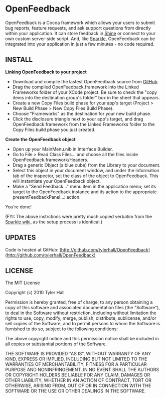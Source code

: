 OpenFeedback
=========
OpenFeedback is a Cocoa framework which allows your users to submit bug reports, feature requests, and ask support questions from directly within your application. It can store feedback in [Shine](http://github.com/tylerhall/Shine/tree/master) or connect to your own custom server-side script. And, like [Sparkle](http://sparkle.andymatuschak.org/), OpenFeedback can be integrated into your application in just a few minutes - no code required.

INSTALL
-------

**Linking OpenFeedback to your project**

 * Download and compile the lastest OpenFeedback source from [GitHub](http://github.com/tylerhall/OpenFeedback/tree/master).
 * Drag the compiled OpenFeedback.framework into the Linked Frameworks folder of your XCode project. Be sure to check the "copy items into the destination group's folder" box in the sheet that appears.
 * Create a new Copy Files build phase for your app's target (Project > New Build Phase > New Copy Files Build Phase).
 * Choose "Frameworks" as the destination for your new build phase.
 * Click the disclosure triangle next to your app's target, and drag OpenFeedback.framework from the Linked Frameworks folder to the Copy Files build phase you just created.

**Create the OpenFeedback object**

 * Open up your MainMenu.nib in Interface Builder.
 * Go to File > Read Class Files... and choose all the files inside OpenFeedback.framework/Headers.
 * Drag a generic Object (a blue cube) from the Library to your document.
 * Select this object in your document window, and under the Information tab of the inspector, set the class of the object to OpenFeedback. This will instantiate your OpenFeedback object.
 * Make a "Send Feedback..." menu item in the application menu; set its target to the OpenFeedback instance and its action to the appropriate presentFeedbackPanel...: action.

You're done!

(FYI: The above instrctions were pretty much copied verbatim from the [Sparkle wiki](http://sparkle.andymatuschak.org/documentation/pmwiki.php/Documentation/BasicSetup?from=Main.HomePage), as the setup process is identical.)

UPDATES
-------

Code is hosted at GitHub: [http://github.com/tylerhall/OpenFeedback](http://github.com/tylerhall/OpenFeedback)  

LICENSE
-------

The MIT License

Copyright (c) 2010 Tyler Hall <tylerhall AT gmail DOT com>

Permission is hereby granted, free of charge, to any person obtaining a copy
of this software and associated documentation files (the "Software"), to deal
in the Software without restriction, including without limitation the rights
to use, copy, modify, merge, publish, distribute, sublicense, and/or sell
copies of the Software, and to permit persons to whom the Software is
furnished to do so, subject to the following conditions:

The above copyright notice and this permission notice shall be included in
all copies or substantial portions of the Software.

THE SOFTWARE IS PROVIDED "AS IS", WITHOUT WARRANTY OF ANY KIND, EXPRESS OR
IMPLIED, INCLUDING BUT NOT LIMITED TO THE WARRANTIES OF MERCHANTABILITY,
FITNESS FOR A PARTICULAR PURPOSE AND NONINFRINGEMENT. IN NO EVENT SHALL THE
AUTHORS OR COPYRIGHT HOLDERS BE LIABLE FOR ANY CLAIM, DAMAGES OR OTHER
LIABILITY, WHETHER IN AN ACTION OF CONTRACT, TORT OR OTHERWISE, ARISING FROM,
OUT OF OR IN CONNECTION WITH THE SOFTWARE OR THE USE OR OTHER DEALINGS IN
THE SOFTWARE.
